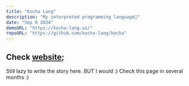 ```yaml
---
title: "Kocha Lang"
description: "My interpreted programming language💙"
date: "Sep 8 2024"
demoURL: "https://kocha-lang.uz/"
repoURL: "https://github.com/kocha-lang/kocha"
---
```


## Check [website](https://kocha-lang.uz/);

Still lazy to write the story here. BUT I would :)
Check this page in several months :)